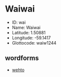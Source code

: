 # Waiwai

* ID: wai 
* Name: Waiwai 
* Latitude: 1.50881 
* Longitude: -59.1417 
* Glottocode: waiw1244 



## wordforms
* <a href='/data/wordforms/wai-fire'>wehto</a>
